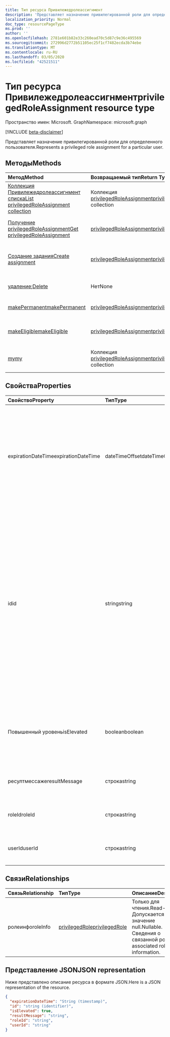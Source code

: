 ```yaml
---
title: Тип ресурса Привилежедролеассигнмент
description: 'Представляет назначение привилегированной роли для определенного пользователя. '
localization_priority: Normal
doc_type: resourcePageType
ms.prod: ''
author: ''
ms.openlocfilehash: 2781e601b82e33c260ead70c5d87c9e36c495569
ms.sourcegitcommit: 272996d2772b51105ec25f1cf7482ecda3b74ebe
ms.translationtype: MT
ms.contentlocale: ru-RU
ms.lasthandoff: 03/05/2020
ms.locfileid: "42521511"
---
```

# <a name="privilegedroleassignment-resource-type"></a><span data-ttu-id="b347d-103">Тип ресурса Привилежедролеассигнмент</span><span class="sxs-lookup"><span data-stu-id="b347d-103">privilegedRoleAssignment resource type</span></span>

<span data-ttu-id="b347d-104">Пространство имен: Microsoft. Graph</span><span class="sxs-lookup"><span data-stu-id="b347d-104">Namespace: microsoft.graph</span></span>

[!INCLUDE [beta-disclaimer](../../includes/beta-disclaimer.md)]

<span data-ttu-id="b347d-105">Представляет назначение привилегированной роли для определенного пользователя.</span><span class="sxs-lookup"><span data-stu-id="b347d-105">Represents a privileged role assignment for a particular user.</span></span> 


## <a name="methods"></a><span data-ttu-id="b347d-106">Методы</span><span class="sxs-lookup"><span data-stu-id="b347d-106">Methods</span></span>

| <span data-ttu-id="b347d-107">Метод</span><span class="sxs-lookup"><span data-stu-id="b347d-107">Method</span></span>           | <span data-ttu-id="b347d-108">Возвращаемый тип</span><span class="sxs-lookup"><span data-stu-id="b347d-108">Return Type</span></span>    |<span data-ttu-id="b347d-109">Описание</span><span class="sxs-lookup"><span data-stu-id="b347d-109">Description</span></span>|
|:---------------|:--------|:----------|
|[<span data-ttu-id="b347d-110">Коллекция Привилежедролеассигнмент списка</span><span class="sxs-lookup"><span data-stu-id="b347d-110">List privilegedRoleAssignment collection</span></span>](../api/privilegedroleassignment-list.md) | <span data-ttu-id="b347d-111">Коллекция [privilegedRoleAssignment](privilegedroleassignment.md)</span><span class="sxs-lookup"><span data-stu-id="b347d-111">[privilegedRoleAssignment](privilegedroleassignment.md) collection</span></span>|<span data-ttu-id="b347d-112">Получение коллекции объектов Привилежедролеассигнмент.</span><span class="sxs-lookup"><span data-stu-id="b347d-112">Get the collection of privilegedRoleAssignment objects.</span></span>|
|[<span data-ttu-id="b347d-113">Получение privilegedRoleAssignment</span><span class="sxs-lookup"><span data-stu-id="b347d-113">Get privilegedRoleAssignment</span></span>](../api/privilegedroleassignment-get.md) | [<span data-ttu-id="b347d-114">privilegedRoleAssignment</span><span class="sxs-lookup"><span data-stu-id="b347d-114">privilegedRoleAssignment</span></span>](privilegedroleassignment.md) |<span data-ttu-id="b347d-115">Чтение свойств и связей объекта Привилежедролеассигнмент.</span><span class="sxs-lookup"><span data-stu-id="b347d-115">Read properties and relationships of privilegedRoleAssignment object.</span></span>|
|[<span data-ttu-id="b347d-116">Создание задания</span><span class="sxs-lookup"><span data-stu-id="b347d-116">Create assignment</span></span>](../api/privilegedroleassignment-post-privilegedroleassignments.md) |[<span data-ttu-id="b347d-117">privilegedRoleAssignment</span><span class="sxs-lookup"><span data-stu-id="b347d-117">privilegedRoleAssignment</span></span>](privilegedroleassignment.md)| <span data-ttu-id="b347d-118">Создайте новое назначение путем публикации в коллекции назначений.</span><span class="sxs-lookup"><span data-stu-id="b347d-118">Create a new assignment by posting to the assignments collection.</span></span>|
|<span data-ttu-id="b347d-119">[удаление](../api/privilegedroleassignment-delete.md);</span><span class="sxs-lookup"><span data-stu-id="b347d-119">[Delete](../api/privilegedroleassignment-delete.md)</span></span> | <span data-ttu-id="b347d-120">Нет</span><span class="sxs-lookup"><span data-stu-id="b347d-120">None</span></span> |<span data-ttu-id="b347d-121">Удаление объекта privilegedRoleAssignment.</span><span class="sxs-lookup"><span data-stu-id="b347d-121">Delete privilegedRoleAssignment object.</span></span> |
|[<span data-ttu-id="b347d-122">makePermanent</span><span class="sxs-lookup"><span data-stu-id="b347d-122">makePermanent</span></span>](../api/privilegedroleassignment-makepermanent.md)|[<span data-ttu-id="b347d-123">privilegedRoleAssignment</span><span class="sxs-lookup"><span data-stu-id="b347d-123">privilegedRoleAssignment</span></span>](privilegedroleassignment.md)|<span data-ttu-id="b347d-124">Выполнение назначения ролей как бессрочного.</span><span class="sxs-lookup"><span data-stu-id="b347d-124">Make the role assignment as permanent.</span></span>|
|[<span data-ttu-id="b347d-125">makeEligible</span><span class="sxs-lookup"><span data-stu-id="b347d-125">makeEligible</span></span>](../api/privilegedroleassignment-makeeligible.md)|[<span data-ttu-id="b347d-126">privilegedRoleAssignment</span><span class="sxs-lookup"><span data-stu-id="b347d-126">privilegedRoleAssignment</span></span>](privilegedroleassignment.md)|<span data-ttu-id="b347d-127">Выполнение назначения ролей как соответствующего требованиям.</span><span class="sxs-lookup"><span data-stu-id="b347d-127">Make the role assignment as eligible.</span></span>|
|[<span data-ttu-id="b347d-128">my</span><span class="sxs-lookup"><span data-stu-id="b347d-128">my</span></span>](../api/privilegedroleassignment-my.md)|<span data-ttu-id="b347d-129">Коллекция [privilegedRoleAssignment](privilegedroleassignment.md)</span><span class="sxs-lookup"><span data-stu-id="b347d-129">[privilegedRoleAssignment](privilegedroleassignment.md) collection</span></span>|<span data-ttu-id="b347d-130">Получение привилегированных назначений ролей текущего пользователя.</span><span class="sxs-lookup"><span data-stu-id="b347d-130">Get the current user's privileged role assignments.</span></span>|

## <a name="properties"></a><span data-ttu-id="b347d-131">Свойства</span><span class="sxs-lookup"><span data-stu-id="b347d-131">Properties</span></span>
| <span data-ttu-id="b347d-132">Свойство</span><span class="sxs-lookup"><span data-stu-id="b347d-132">Property</span></span>     | <span data-ttu-id="b347d-133">Тип</span><span class="sxs-lookup"><span data-stu-id="b347d-133">Type</span></span>   |<span data-ttu-id="b347d-134">Описание</span><span class="sxs-lookup"><span data-stu-id="b347d-134">Description</span></span>|
|:---------------|:--------|:----------|
|<span data-ttu-id="b347d-135">expirationDateTime</span><span class="sxs-lookup"><span data-stu-id="b347d-135">expirationDateTime</span></span>|<span data-ttu-id="b347d-136">dateTimeOffset</span><span class="sxs-lookup"><span data-stu-id="b347d-136">dateTimeOffset</span></span>|<span data-ttu-id="b347d-137">Дата и время в формате UTC, когда истечет срок действия назначения роли Temporary privileged.</span><span class="sxs-lookup"><span data-stu-id="b347d-137">The UTC DateTime when the temporary privileged role assignment will be expired.</span></span> <span data-ttu-id="b347d-138">Для назначения постоянной роли значение равно null.</span><span class="sxs-lookup"><span data-stu-id="b347d-138">For permanent role assignment, the value is null.</span></span>|
|<span data-ttu-id="b347d-139">id</span><span class="sxs-lookup"><span data-stu-id="b347d-139">id</span></span>|<span data-ttu-id="b347d-140">string</span><span class="sxs-lookup"><span data-stu-id="b347d-140">string</span></span>| <span data-ttu-id="b347d-141">Уникальный идентификатор для назначения привилегированной роли.</span><span class="sxs-lookup"><span data-stu-id="b347d-141">The unique identifier for the privileged role assignment.</span></span> <span data-ttu-id="b347d-142">Только для чтения.</span><span class="sxs-lookup"><span data-stu-id="b347d-142">Read-only.</span></span> <span data-ttu-id="b347d-143">Он имеет формат "userId_roleId", где userId — это строка GUID для идентификатора пользователя Azure AD, а roleId — строка GUID для идентификатора роли администратора Azure.</span><span class="sxs-lookup"><span data-stu-id="b347d-143">It is in the format of 'userId_roleId', where userId is the GUID string for Azure AD user id, and roleId is the GUID string for Azure administrator role id.</span></span>|
|<span data-ttu-id="b347d-144">Повышенный уровень</span><span class="sxs-lookup"><span data-stu-id="b347d-144">isElevated</span></span>|<span data-ttu-id="b347d-145">boolean</span><span class="sxs-lookup"><span data-stu-id="b347d-145">boolean</span></span>|<span data-ttu-id="b347d-146">**значение true** , если назначение роли активировано.</span><span class="sxs-lookup"><span data-stu-id="b347d-146">**true** if the role assignment is activated.</span></span> <span data-ttu-id="b347d-147">**значение false** , если назначение роли отключено.</span><span class="sxs-lookup"><span data-stu-id="b347d-147">**false** if the role assignment is deactivated.</span></span>|
|<span data-ttu-id="b347d-148">ресултмессаже</span><span class="sxs-lookup"><span data-stu-id="b347d-148">resultMessage</span></span>|<span data-ttu-id="b347d-149">строка</span><span class="sxs-lookup"><span data-stu-id="b347d-149">string</span></span>|<span data-ttu-id="b347d-150">Результирующее сообщение, заданное службой.</span><span class="sxs-lookup"><span data-stu-id="b347d-150">Result message set by the service.</span></span>|
|<span data-ttu-id="b347d-151">roleId</span><span class="sxs-lookup"><span data-stu-id="b347d-151">roleId</span></span>|<span data-ttu-id="b347d-152">строка</span><span class="sxs-lookup"><span data-stu-id="b347d-152">string</span></span>|<span data-ttu-id="b347d-153">Идентификатор роли.</span><span class="sxs-lookup"><span data-stu-id="b347d-153">Role identifier.</span></span> <span data-ttu-id="b347d-154">В формате строки GUID.</span><span class="sxs-lookup"><span data-stu-id="b347d-154">In GUID string format.</span></span>|
|<span data-ttu-id="b347d-155">userId</span><span class="sxs-lookup"><span data-stu-id="b347d-155">userId</span></span>|<span data-ttu-id="b347d-156">строка</span><span class="sxs-lookup"><span data-stu-id="b347d-156">string</span></span>|<span data-ttu-id="b347d-157">Идентификатор пользователя.</span><span class="sxs-lookup"><span data-stu-id="b347d-157">User identifier.</span></span> <span data-ttu-id="b347d-158">В формате строки GUID.</span><span class="sxs-lookup"><span data-stu-id="b347d-158">In GUID string format.</span></span>|

## <a name="relationships"></a><span data-ttu-id="b347d-159">Связи</span><span class="sxs-lookup"><span data-stu-id="b347d-159">Relationships</span></span>
| <span data-ttu-id="b347d-160">Связь</span><span class="sxs-lookup"><span data-stu-id="b347d-160">Relationship</span></span> | <span data-ttu-id="b347d-161">Тип</span><span class="sxs-lookup"><span data-stu-id="b347d-161">Type</span></span>   |<span data-ttu-id="b347d-162">Описание</span><span class="sxs-lookup"><span data-stu-id="b347d-162">Description</span></span>|
|:---------------|:--------|:----------|
|<span data-ttu-id="b347d-163">ролеинфо</span><span class="sxs-lookup"><span data-stu-id="b347d-163">roleInfo</span></span>|[<span data-ttu-id="b347d-164">privilegedRole</span><span class="sxs-lookup"><span data-stu-id="b347d-164">privilegedRole</span></span>](privilegedrole.md)| <span data-ttu-id="b347d-165">Только для чтения.</span><span class="sxs-lookup"><span data-stu-id="b347d-165">Read-only.</span></span> <span data-ttu-id="b347d-166">Допускается значение null.</span><span class="sxs-lookup"><span data-stu-id="b347d-166">Nullable.</span></span> <span data-ttu-id="b347d-167">Сведения о связанной роли.</span><span class="sxs-lookup"><span data-stu-id="b347d-167">The associated role information.</span></span>|

## <a name="json-representation"></a><span data-ttu-id="b347d-168">Представление JSON</span><span class="sxs-lookup"><span data-stu-id="b347d-168">JSON representation</span></span>

<span data-ttu-id="b347d-169">Ниже представлено описание ресурса в формате JSON.</span><span class="sxs-lookup"><span data-stu-id="b347d-169">Here is a JSON representation of the resource.</span></span>

<!-- {
  "blockType": "resource",
  "optionalProperties": [

  ],
  "keyProperty": "id",
  "baseType":"microsoft.graph.entity",
  "@odata.type": "microsoft.graph.privilegedRoleAssignment"
}-->

```json
{
  "expirationDateTime": "String (timestamp)",
  "id": "string (identifier)",
  "isElevated": true,
  "resultMessage": "string",
  "roleId": "string",
  "userId": "string"
}

```

<!-- uuid: 8fcb5dbc-d5aa-4681-8e31-b001d5168d79
2015-10-25 14:57:30 UTC -->
<!--
{
  "type": "#page.annotation",
  "description": "privilegedRoleAssignment resource",
  "keywords": "",
  "section": "documentation",
  "tocPath": "",
  "suppressions": []
}
-->
